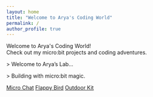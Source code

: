 ```yaml
---
layout: home
title: "Welcome to Arya's Coding World"
permalink: /
author_profile: true
---
```


Welcome to Arya's Coding World!  
Check out my micro:bit projects and coding adventures.

<div class="terminal-intro">
  <p>> Welcome to Arya’s Lab...</p>
  <p>> Building with micro:bit magic.</p>
</div>

<div class="project-cards">
  <a href="https://github.com/microbitcoder652/microbit-v2-micro-chat" class="card">Micro Chat</a>
  <a href="https://github.com/microbitcoder652/microbit-flappy-bird" class="card">Flappy Bird</a>
  <a href="https://github.com/microbitcoder652/microbit-v2-outdoor-kit" class="card">Outdoor Kit</a>
</div>

